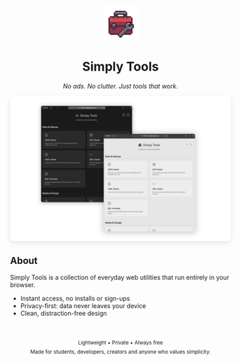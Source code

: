 <div align="center">
  <img src="public/logo.png" alt="Simply Tools Logo" width="80" height="80" />
  <h1>Simply Tools</h1>
  <p><i>No ads. No clutter. Just tools that work.</i></p>
  <img src="public/readme.png" alt="Simply Tools Screenshot" width="700" style="max-width:100%; border-radius:10px; box-shadow:0 4px 12px rgba(0,0,0,0.1);" />
</div>



## About
Simply Tools is a collection of everyday web utilities that run entirely in your browser.  
- Instant access, no installs or sign-ups  
- Privacy-first: data never leaves your device  
- Clean, distraction-free design  

‎ 

<div align="center">
  <sub>Lightweight • Private • Always free</sub><br>
  <sub>Made for students, developers, creators  and anyone who values simplicity.</sub>
</div>
